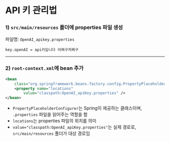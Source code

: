 # API 키 관리법

### 1) `src/main/resources` 폴더에 properties 파일 생성

파일명: `OpenAI_apikey.properties`

```properties
key.openAI = api키입니다 어쩌구저쩌구
```

---

### 2) `root-context.xml`에 bean 추가

```xml
<bean
	class="org.springframework.beans.factory.config.PropertyPlaceholderConfigurer">
	<property name="locations"
		value="classpath:OpenAI_apiKey.properties" />
</bean>
```

- `PropertyPlaceholderConfigurer`는 Spring이 제공하는 클래스이며, `.properties` 파일을 읽어주는 역할을 함  
- `locations`는 properties 파일의 위치를 의미  
- `value="classpath:OpenAI_apiKey.properties"`는 실제 경로로, `src/main/resources` 폴더가 대상 경로임
